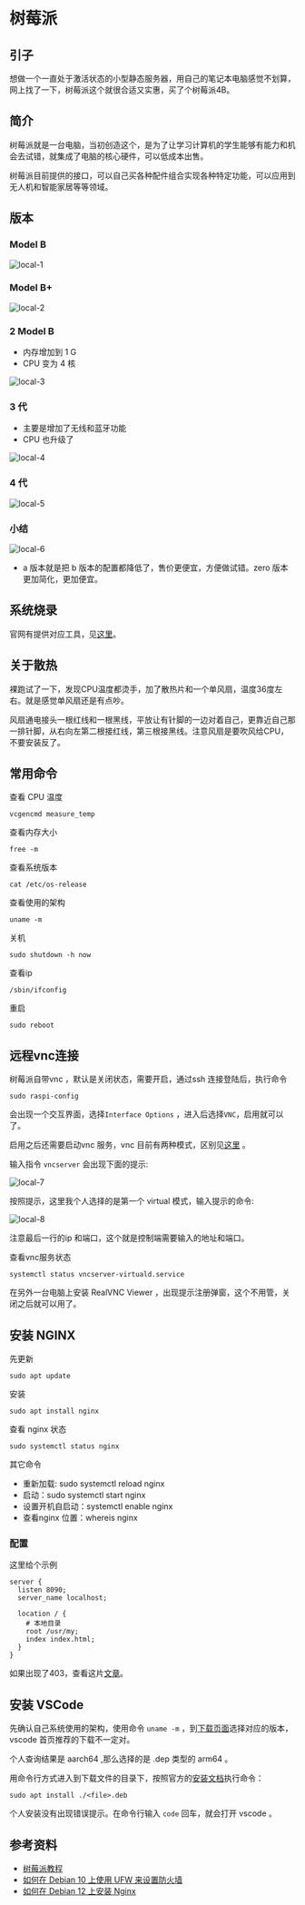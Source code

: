 # 树莓派

## 引子
想做一个一直处于激活状态的小型静态服务器，用自己的笔记本电脑感觉不划算，网上找了一下，树莓派这个就很合适又实惠，买了个树莓派4B。

## 简介
树莓派就是一台电脑，当初创造这个，是为了让学习计算机的学生能够有能力和机会去试错，就集成了电脑的核心硬件，可以低成本出售。

树莓派目前提供的接口，可以自己买各种配件组合实现各种特定功能，可以应用到无人机和智能家居等等领域。

## 版本
### Model B

![local-1][local-img-1]

### Model B+

![local-2][local-img-2]

### 2 Model B
- 内存增加到 1 G
- CPU 变为 4 核

![local-3][local-img-3]

### 3 代
- 主要是增加了无线和蓝牙功能
- CPU 也升级了

![local-4][local-img-4]

### 4 代

![local-5][local-img-5]

### 小结
![local-6][local-img-6]

- a 版本就是把 b 版本的配置都降低了，售价更便宜，方便做试错。zero 版本更加简化，更加便宜。


## 系统烧录
官网有提供对应工具，见[这里][url-2]。

## 关于散热
裸跑试了一下，发现CPU温度都烫手，加了散热片和一个单风扇，温度36度左右。就是感觉单风扇还是有点吵。

风扇通电接头一根红线和一根黑线，平放让有针脚的一边对着自己，更靠近自己那一排针脚，从右向左第二根接红线，第三根接黑线。注意风扇是要吹风给CPU，不要安装反了。

## 常用命令
查看 CPU 温度
```
vcgencmd measure_temp
```
查看内存大小
```
free -m
```
查看系统版本
```
cat /etc/os-release
```
查看使用的架构
```
uname -m
```
关机
```
sudo shutdown -h now
```
查看ip
```
/sbin/ifconfig
```
重启
```
sudo reboot
```

## 远程vnc连接
树莓派自带vnc ，默认是关闭状态，需要开启，通过ssh 连接登陆后，执行命令
```
sudo raspi-config
```
会出现一个交互界面，选择`Interface Options` ，进入后选择`VNC`，启用就可以了。

启用之后还需要启动vnc 服务，vnc 目前有两种模式，区别见[这里][url-8] 。

输入指令 `vncserver` 会出现下面的提示:

![local-7][local-img-7]

按照提示，这里我个人选择的是第一个 virtual 模式，输入提示的命令:

![local-8][local-img-8]

注意最后一行的ip 和端口，这个就是控制端需要输入的地址和端口。

查看vnc服务状态
```
systemctl status vncserver-virtuald.service
```

在另外一台电脑上安装 RealVNC Viewer ，出现提示注册弹窗，这个不用管，关闭之后就可以用了。


## 安装 NGINX
先更新
```
sudo apt update
```
安装
```
sudo apt install nginx
```
查看 nginx 状态
```
sudo systemctl status nginx
```
其它命令
- 重新加载: sudo systemctl reload nginx
- 启动：sudo systemctl start nginx
- 设置开机自启动：systemctl enable nginx
- 查看nginx 位置：whereis nginx

### 配置
这里给个示例
```
server {
  listen 8090;
  server_name localhost;

  location / {
    # 本地目录
    root /usr/my;
    index index.html;
  }
}
```

如果出现了403，查看这片[文章][url-5]。

## 安装 VSCode
先确认自己系统使用的架构，使用命令 `uname -m` ，到[下载页面][url-3]选择对应的版本，vscode 首页推荐的下载不一定对。

个人查询结果是 aarch64 ,那么选择的是 .dep 类型的 arm64 。

用命令行方式进入到下载文件的目录下，按照官方的[安装文档][url-4]执行命令：
```
sudo apt install ./<file>.deb
```
个人安装没有出现错误提示。在命令行输入 `code` 回车，就会打开 vscode 。

## 参考资料
- [树莓派教程][url-1]
- [如何在 Debian 10 上使用 UFW 来设置防火墙][url-6]
- [如何在 Debian 12 上安装 Nginx][url-7]


[url-1]:https://www.bilibili.com/video/BV16U4y1879Q?p=1&vd_source=7610a626fef73b8b9d4bb5bc383fd75f
[url-2]:https://www.raspberrypi.com/software/
[url-3]:https://code.visualstudio.com/#alt-downloads
[url-4]:https://code.visualstudio.com/docs/setup/linux
[url-5]:https://zhuanlan.zhihu.com/p/381967653
[url-6]:https://cloud.tencent.com/developer/article/1626614
[url-7]:https://www.xtuos.com/228525.html
[url-8]:https://zhuanlan.zhihu.com/p/546208285?utm_id=0

[local-img-1]:./images/smp-01.png
[local-img-2]:./images/smp-02.png
[local-img-3]:./images/smp-03.png
[local-img-4]:./images/smp-04.png
[local-img-5]:./images/smp-05.png
[local-img-6]:./images/smp-06.png
[local-img-7]:./images/smp-07.png
[local-img-8]:./images/smp-08.png